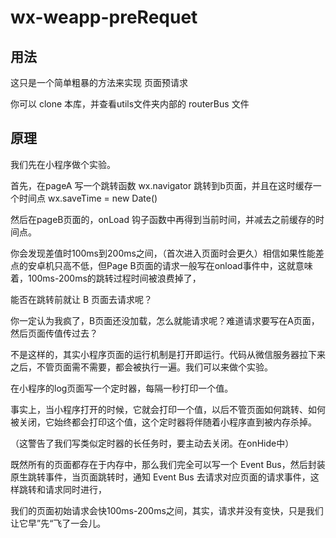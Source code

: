 # wx-weapp-preRequet
## 用法  
这只是一个简单粗暴的方法来实现 页面预请求  

你可以 clone 本库，并查看utils文件夹内部的 routerBus 文件


## 原理
我们先在小程序做个实验。

首先，在pageA 写一个跳转函数 wx.navigator 跳转到b页面，并且在这时缓存一个时间点 wx.saveTime = new Date()

然后在pageB页面的，onLoad 钩子函数中再得到当前时间，并减去之前缓存的时间点。

你会发现差值时100ms到200ms之间，（首次进入页面时会更久）相信如果性能差点的安卓机只高不低，但Page B页面的请求一般写在onload事件中，这就意味着，100ms-200ms的跳转过程时间被浪费掉了，

能否在跳转前就让 B 页面去请求呢？


你一定认为我疯了，B页面还没加载，怎么就能请求呢？难道请求要写在A页面，然后页面传值传过去？



不是这样的，其实小程序页面的运行机制是打开即运行。代码从微信服务器拉下来之后，不管页面需不需要，都会被执行一遍。我们可以来做个实验。



在小程序的log页面写一个定时器，每隔一秒打印一个值。

事实上，当小程序打开的时候，它就会打印一个值，以后不管页面如何跳转、如何被关闭，它始终都会打印这个值，这个定时器将伴随着小程序直到被内存杀掉。

（这警告了我们写类似定时器的长任务时，要主动去关闭。在onHide中）

既然所有的页面都存在于内存中，那么我们完全可以写一个 Event Bus，然后封装原生跳转事件，当页面跳转时，通知 Event Bus 去请求对应页面的请求事件，这样跳转和请求同时进行，

我们的页面初始请求会快100ms-200ms之间，其实，请求并没有变快，只是我们让它早”先“飞了一会儿。
